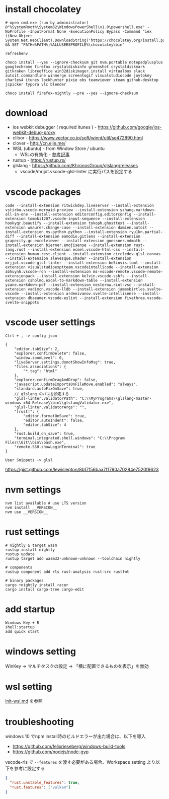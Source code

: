 
# install chocolatey

```shell
# open cmd.exe (run by administrator)
@"%SystemRoot%\System32\WindowsPowerShell\v1.0\powershell.exe" -NoProfile -InputFormat None -ExecutionPolicy Bypass -Command "iex ((New-Object System.Net.WebClient).DownloadString('https://chocolatey.org/install.ps1'))" && SET "PATH=%PATH%;%ALLUSERSPROFILE%\chocolatey\bin"

refreshenv

choco install --yes --ignore-checksum git nvm.portable notepadplusplus googlechrome firefox crystaldiskinfo greenshot crystaldiskmark gitkraken libreoffice win32diskimager.install virtualbox slack autoit.commandline winmerge screentogif visualstudiocode joytokey charles4 itunes lockhunter pixie obs teamviewer steam github-desktop jcpicker typora vlc blender

choco install firefox-nightly --pre --yes --ignore-checksum
```

# download
* ios webkit debugger ( required itunes ) - https://github.com/google/ios-webkit-debug-proxy
* clibor - https://www.vector.co.jp/soft/winnt/util/se472890.html
* clover - http://cn.ejie.me/
* WSL (ubuntu) - from Window Store / ubuntu
  * WSLの有効化 - [参考記事](https://qiita.com/Aruneko/items/c79810b0b015bebf30bb)
* rustup - https://rustup.rs/
* glslang - https://github.com/KhronosGroup/glslang/releases
  * vscode/mrjjot.vscode-glsl-linter に実行パスを設定する

# vscode packages
```shell
code --install-extension ritwickdey.liveserver --install-extension vstirbu.vscode-mermaid-preview --install-extension yzhang.markdown-all-in-one --install-extension editorconfig.editorconfig --install-extension tomoki1207.vscode-input-sequence --install-extension hookyqr.beautify --install-extension tokoph.ghosttext --install-extension wmaurer.change-case --install-extension damien.autoit --install-extension ms-python.python --install-extension ryu1kn.partial-diff --install-extension eamodio.gitlens --install-extension grapecity.gc-excelviewer --install-extension goessner.mdmath --install-extension bierner.emojisense --install-extension rust-lang.rust --install-extension ecmel.vscode-html-css --install-extension humao.rest-client --install-extension circledev.glsl-canvas --install-extension slevesque.shader --install-extension mrjjot.vscode-glsl-linter --install-extension be5invis.toml --install-extension visualstudioexptteam.vscodeintellicode --install-extension a5huynh.vscode-ron --install-extension ms-vscode-remote.vscode-remote-extensionpack --install-extension kelvin.vscode-sshfs --install-extension csholmq.excel-to-markdown-table --install-extension yzane.markdown-pdf --install-extension nesterow.riot-vsc --install-extension vadimcn.vscode-lldb --install-extension jamesbirtles.svelte-vscode --install-extension ardenivanov.svelte-intellisense --install-extension dbaeumer.vscode-eslint --install-extension fivethree.vscode-svelte-snippets
```

# vscode user settings

`Ctrl + , -> config json`
```
{
    "editor.tabSize": 2,
    "explorer.confirmDelete": false,
    "window.zoomLevel": 0,
    "liveServer.settings.donotShowInfoMsg": true,
    "files.associations": {
        "*.tag": "html"
    },
    "explorer.confirmDragAndDrop": false,
    "javascript.updateImportsOnFileMove.enabled": "always",
    "standard.autoFixOnSave": true,
    // glslang のパスを設定する
    "glsl-linter.validatorPath": "C:\\MyPrograms\\glslang-master-windows-x64-Release\\bin\\glslangValidator.exe",
    "glsl-linter.validatorArgs": "",
    "[rust]": {
        "editor.formatOnSave": true,
        "editor.autoIndent": false,
        "editor.tabSize": 4
    },
    "rust.build_on_save": true,
    "terminal.integrated.shell.windows": "C:\\Program Files\\Git\\bin\\bash.exe",
    "remote.SSH.showLoginTerminal": true
}
```

`User Snippets -> glsl`

https://gist.github.com/lewislepton/8b17f56baa7f1790a70284e7520f9623


# nvm settings

```shell
nvm list available # use LTS version
nvm install __VERSION__
nvm use __VERSION__
```

# rust settings

```shell
# nightly & target wasm
rustup install nightly
rustup update
rustup target add wasm32-unknown-unknown --toolchain nightly

# components
rustup component add rls rust-analysis rust-src rustfmt

# binary packages
cargo +nightly install racer
cargo install cargo-tree cargo-edit
```


# add startup
```
Windows Key + R
shell:startup
add quick start
```

# windows setting
WinKey -> マルチタスクの設定 -> 「横に配置できるものを表示」を無効


# wsl setting
[init-wsl.md](init-wsl.md) を参照

# troubleshooting
windows 10 でnpm install時のビルドエラーが出た場合は、以下を導入
* https://github.com/felixrieseberg/windows-build-tools
* https://github.com/nodejs/node-gyp

vscode-rls で `--features` を渡す必要がある場合、Workspace setting より以下を参考に設定する
```json
{
  "rust.unstable_features": true,
  "rust.features": ["vulkan"]
}
```

